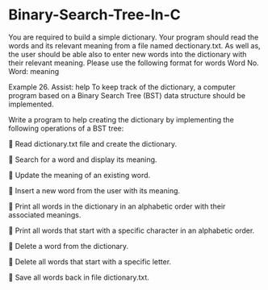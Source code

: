 # Binary-Search-Tree-In-C

You are required to build a simple dictionary. Your program should read the words and its relevant meaning from a 
file named dectionary.txt. As well as, the user should be able also to enter new words into the dictionary with their 
relevant meaning. Please use the following format for words
Word No. Word: meaning


Example
26. Assist: help
To keep track of the dictionary, a computer program based on a Binary Search Tree (BST) data structure should be 
implemented. 

Write a program to help creating the dictionary by implementing the following operations of a BST tree:

 Read dictionary.txt file and create the dictionary.

 Search for a word and display its meaning.

 Update the meaning of an existing word.

 Insert a new word from the user with its meaning.

 Print all words in the dictionary in an alphabetic order with their associated meanings.

 Print all words that start with a specific character in an alphabetic order.

 Delete a word from the dictionary.

 Delete all words that start with a specific letter.

 Save all words back in file dictionary.txt.
